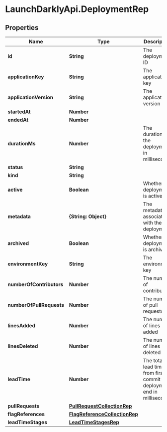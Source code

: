 # LaunchDarklyApi.DeploymentRep

## Properties

Name | Type | Description | Notes
------------ | ------------- | ------------- | -------------
**id** | **String** | The deployment ID | 
**applicationKey** | **String** | The application key | 
**applicationVersion** | **String** | The application version | 
**startedAt** | **Number** |  | 
**endedAt** | **Number** |  | [optional] 
**durationMs** | **Number** | The duration of the deployment in milliseconds | [optional] 
**status** | **String** |  | 
**kind** | **String** |  | 
**active** | **Boolean** | Whether the deployment is active | 
**metadata** | **{String: Object}** | The metadata associated with the deployment | [optional] 
**archived** | **Boolean** | Whether the deployment is archived | 
**environmentKey** | **String** | The environment key | 
**numberOfContributors** | **Number** | The number of contributors | 
**numberOfPullRequests** | **Number** | The number of pull requests | 
**linesAdded** | **Number** | The number of lines added | 
**linesDeleted** | **Number** | The number of lines deleted | 
**leadTime** | **Number** | The total lead time from first commit to deployment end in milliseconds | 
**pullRequests** | [**PullRequestCollectionRep**](PullRequestCollectionRep.md) |  | [optional] 
**flagReferences** | [**FlagReferenceCollectionRep**](FlagReferenceCollectionRep.md) |  | [optional] 
**leadTimeStages** | [**LeadTimeStagesRep**](LeadTimeStagesRep.md) |  | [optional] 


